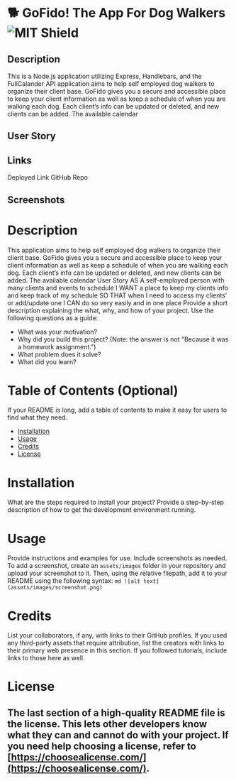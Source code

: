 
# 🐕 GoFido! The App For Dog Walkers <span align="right">![MIT Shield](https://img.shields.io/badge/license-MIT-green)</span>

## Description

This is a Node.js application utilizing Express, Handlebars, and the FullCalander API application aims to help self employed dog walkers to organize their client base. GoFido gives you a secure and accessible place to keep your client information as well as keep a schedule of when you are walking each dog. Each client’s info can be updated or deleted, and new clients can be added. The available calendar


## User Story

## Links

Deployed Link
GitHub Repo

## Screenshots


# Description
This application aims to help self employed dog walkers to organize their client base. GoFido gives you a secure and accessible place to keep your client information as well as keep a schedule of when you are walking each dog. Each client’s info can be updated or deleted, and new clients can be added. The available calendar
User Story
AS A self-employed person with many clients and events to schedule
I WANT a place to keep my clients info and keep track of my schedule
SO THAT when I need to access my clients’ or add/update one
I CAN do so very easily and in one place
Provide a short description explaining the what, why, and how of your project. Use the following questions as a guide:
- What was your motivation?
- Why did you build this project? (Note: the answer is not "Because it was a homework assignment.")
- What problem does it solve?
- What did you learn?
# Table of Contents (Optional)
If your README is long, add a table of contents to make it easy for users to find what they need.
- [Installation](#installation)
- [Usage](#usage)
- [Credits](#credits)
- [License](#license)
# Installation
What are the steps required to install your project? Provide a step-by-step description of how to get the development environment running.
# Usage
Provide instructions and examples for use. Include screenshots as needed.
To add a screenshot, create an `assets/images` folder in your repository and upload your screenshot to it. Then, using the relative filepath, add it to your README using the following syntax:
    ```md
    ![alt text](assets/images/screenshot.png)
    ```
# Credits
List your collaborators, if any, with links to their GitHub profiles.
If you used any third-party assets that require attribution, list the creators with links to their primary web presence in this section.
If you followed tutorials, include links to those here as well.
# License
The last section of a high-quality README file is the license. This lets other developers know what they can and cannot do with your project. If you need help choosing a license, refer to [https://choosealicense.com/](https://choosealicense.com/).
---